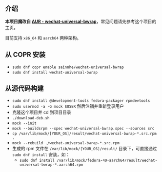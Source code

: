 ## 介绍

**本项目魔改自 [AUR - wechat-universal-bwrap](https://aur.archlinux.org/packages/wechat-universal-bwrap)**，常见问题请先参考这个项目的主页。

目前支持 `x86_64` 和 `aarch64` 两种架构。

## 从 COPR 安装

- `sudo dnf copr enable sainnhe/wechat-universal-bwrap `
- `sudo dnf install wechat-universal-bwrap`

## 从源代码构建

- `sudo dnf install @development-tools fedora-packager rpmdevtools`
- `sudo usermod -a -G mock $USER` 然后注销并重新登录用户
- 克隆这个项目并 cd 到项目目录
- `./download-deb.sh`
- `mock --init`
- `mock --buildsrpm --spec wechat-universal-bwrap.spec --sources src`
- `cp /var/lib/mock/[YOUR_OS]/result/wechat-universal-bwrap-*.src.rpm .`
- `mock --rebuild ./wechat-universal-bwrap-*.src.rpm`
- 生成的 rpm 文件在 `/var/lib/mock/[YOUR_OS]/result/` 目录下，可直接通过 `sudo dnf install` 安装，如：
  - `sudo dnf install /var/lib/mock/fedora-40-aarch64/result/wechat-universal-bwrap-*.aarch64.rpm`
